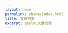 ```yaml
---
layout: none
permalink: zhiwa/index.html
title: 文章列表
excerpt: geelou文章列表
---
```



<html xmlns:wb="http://open.weibo.com/wb">
	<head>
    <meta charset='utf-8' />
    <meta content='width=device-width, minimum-scale=1.0, maximum-scale=1.0' name='viewport' />
    <title>geelou的微文视频网站</title>
    <meta name="description" content="geelou个人网站">
  	<link rel="stylesheet" href="/css/styles.css?1436966512">
  	<link href='/images/favicon.png' rel='shortcut icon' />
    <script src='/js/jquery-1.4.4.min.js?1426205838'></script>
    <script src='/js/common.js?1426205838'></script>
    <meta property="wb:webmaster" content="4260f4ed6fa869c2" />
    <script src="http://res.wx.qq.com/open/js/jweixin-1.2.0.js" type="text/javascript" charset="utf-8"></script>
		<script src="http://tjs.sjs.sinajs.cn/open/api/js/wb.js?appkey=3954735533" type="text/javascript" charset="utf-8"></script>				
  </head>
<body class=''>

<!-- WPA start -->
<script id="qd2852155045400c98d17825b22ecb28ee67d4512bb0" src="https://wp.qiye.qq.com/qidian/2852155045/400c98d17825b22ecb28ee67d4512bb0" charset="utf-8" async defer></script>
<!-- WPA end -->

 </body>
</html>